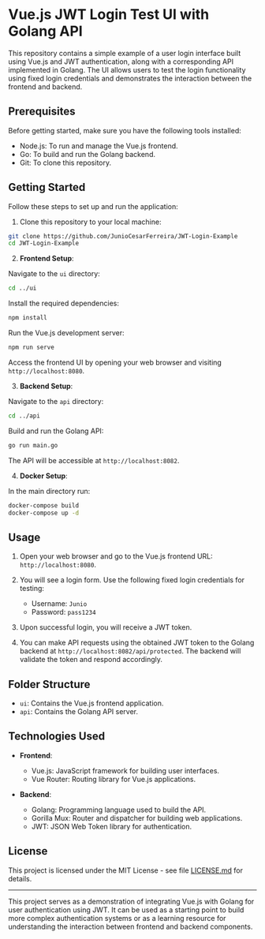 # Vue.js JWT Login Test UI with Golang API

This repository contains a simple example of a user login interface built using Vue.js and JWT authentication, along with a corresponding API implemented in Golang. The UI allows users to test the login functionality using fixed login credentials and demonstrates the interaction between the frontend and backend.

## Prerequisites

Before getting started, make sure you have the following tools installed:

- Node.js: To run and manage the Vue.js frontend.
- Go: To build and run the Golang backend.
- Git: To clone this repository.

## Getting Started

Follow these steps to set up and run the application:

1. Clone this repository to your local machine:

```bash
git clone https://github.com/JunioCesarFerreira/JWT-Login-Example
cd JWT-Login-Example
```

2. **Frontend Setup**:
   
Navigate to the `ui` directory:

```bash
cd ../ui
```

Install the required dependencies:

```bash
npm install
```

Run the Vue.js development server:

```bash
npm run serve
```

Access the frontend UI by opening your web browser and visiting `http://localhost:8080`.

3. **Backend Setup**:

Navigate to the `api` directory:

```bash
cd ../api
```

Build and run the Golang API:

```bash
go run main.go
```

The API will be accessible at `http://localhost:8082`.

4. **Docker Setup**:

In the main directory run:

```bash
docker-compose build
docker-compose up -d
```

## Usage

1. Open your web browser and go to the Vue.js frontend URL: `http://localhost:8080`.

2. You will see a login form. Use the following fixed login credentials for testing:
   - Username: `Junio`
   - Password: `pass1234`

3. Upon successful login, you will receive a JWT token.

4. You can make API requests using the obtained JWT token to the Golang backend at `http://localhost:8082/api/protected`. The backend will validate the token and respond accordingly.

## Folder Structure

- `ui`: Contains the Vue.js frontend application.
- `api`: Contains the Golang API server.

## Technologies Used

- **Frontend**:
  - Vue.js: JavaScript framework for building user interfaces.
  - Vue Router: Routing library for Vue.js applications.

- **Backend**:
  - Golang: Programming language used to build the API.
  - Gorilla Mux: Router and dispatcher for building web applications.
  - JWT: JSON Web Token library for authentication.

## License

This project is licensed under the MIT License - see file [LICENSE.md](LICENSE.md) for details.

---

This project serves as a demonstration of integrating Vue.js with Golang for user authentication using JWT. It can be used as a starting point to build more complex authentication systems or as a learning resource for understanding the interaction between frontend and backend components.